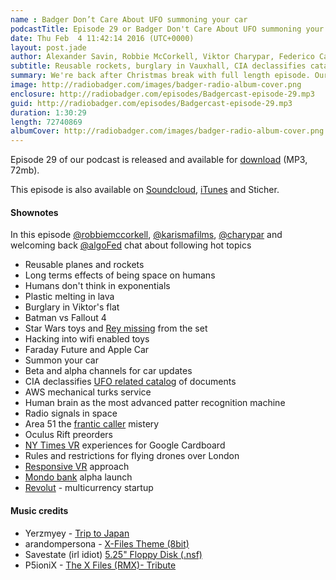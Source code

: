 ```yaml
---
name : Badger Don’t Care About UFO summoning your car
podcastTitle: Episode 29 or Badger Don't Care About UFO summoning your car
date: Thu Feb  4 11:42:14 2016 (UTC+0000)
layout: post.jade
author: Alexander Savin, Robbie McCorkell, Viktor Charypar, Federico Capaldo
subtitle: Reusable rockets, burglary in Vauxhall, CIA declassifies catalogs of UFO related documents, AWS mechanical turks, NY Times VR, Oculus preorders, Mondo bank alpha launch, Revolut, Faraday Future, Apple Car, radio signals in space. More details and links with shownotes can be found on our site http://www.radiobadger.com
summary: We're back after Christmas break with full length episode. Our hosts Robbie McCorkell, Alex Savin, Viktor Charypar and welcoming back Federico Capaldo will talk from the shed on Old Street about reusable rockets, burglary in Vauxhall, CIA declassifies catalogs of UFO related documents, AWS mechanical turks, NY Times VR, Oculus preorders, Mondo bank alpha launch, Revolut, Faraday Future, Apple Car, radio signals in space. More details and links with shownotes can be found on our site http://www.radiobadger.com
image: http://radiobadger.com/images/badger-radio-album-cover.png
enclosure: http://radiobadger.com/episodes/Badgercast-episode-29.mp3
guid: http://radiobadger.com/episodes/Badgercast-episode-29.mp3
duration: 1:30:29
length: 72740869
albumCover: http://radiobadger.com/images/badger-radio-album-cover.png
---
```


Episode 29 of our podcast is released and available for [download](http://radiobadger.com/episodes/Badgercast-episode-29.mp3) (MP3, 72mb).

This episode is also available on [Soundcloud](https://soundcloud.com/karismafilms/radio-badger-episode-29), [iTunes](https://itunes.apple.com/gb/podcast/radio-badger-tech-podcast/id918884643?mt=2) and Sticher.

#### Shownotes

In this episode [@robbiemccorkell](https://twitter.com/robbiemccorkell), [@karismafilms](https://twitter.com/karismafilms),  [@charypar](https://twitter.com/charypar) and welcoming back [@algoFed](https://twitter.com/algofed) chat about following hot topics

* Reusable planes and rockets
* Long terms effects of being space on humans
* Humans don't think in exponentials
* Plastic melting in lava
* Burglary in Viktor's flat
* Batman vs Fallout 4
* Star Wars toys and [Rey missing](http://www.hypable.com/star-wars-toymakers-specifically-directed-to-exclude-rey/) from the set
* Hacking into wifi enabled toys
* Faraday Future and Apple Car
* Summon your car
* Beta and alpha channels for car updates
* CIA declassifies [UFO related catalog](http://www.foia.cia.gov/collection/ufos-fact-or-fiction) of documents
* AWS mechanical turks service
* Human brain as the most advanced patter recognition machine
* Radio signals in space
* Area 51 the [frantic caller](https://www.youtube.com/watch?v=ee3bld4lTG0) mistery
* Oculus Rift preorders
* [NY Times VR](http://www.nytimes.com/newsgraphics/2015/nytvr/) experiences for Google Cardboard
* Rules and restrictions for flying drones over London
* [Responsive VR](http://smus.com/responsive-vr/) approach
* [Mondo bank](https://getmondo.co.uk/) alpha launch
* [Revolut](https://revolut.com/) - multicurrency startup

#### Music credits

* Yerzmyey - [Trip to Japan](https://soundcloud.com/yerzmyey/yerzmyey-trip-to-japan)
* arandompersona - [X-Files Theme (8bit)](https://soundcloud.com/arandompersona/x-files-theme-8bit)
* Savestate (irl idiot) [5.25" Floppy Disk (.nsf)](https://soundcloud.com/savestate/floppy-disk-nsf)
* P5ioniX - [The X Files (RMX)- Tribute](https://soundcloud.com/p5ionix/psionix-the-x-files-rmx)
